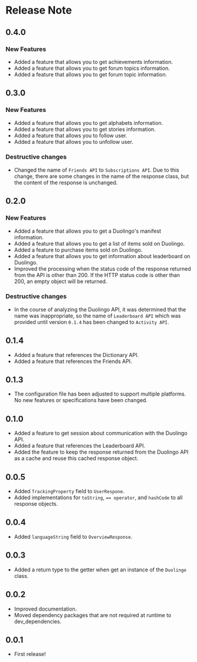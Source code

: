 # Release Note

## 0.4.0

### New Features

- Added a feature that allows you to get achievements information.
- Added a feature that allows you to get forum topics information.
- Added a feature that allows you to get forum topic information.

## 0.3.0

### New Features

- Added a feature that allows you to get alphabets information.
- Added a feature that allows you to get stories information.
- Added a feature that allows you to follow user.
- Added a feature that allows you to unfollow user.

### Destructive changes

- Changed the name of `Friends API` to `Subscriptions API`. Due to this change, there are some changes in the name of the response class, but the content of the response is unchanged.

## 0.2.0

### New Features

- Added a feature that allows you to get a Duolingo's manifest information.
- Added a feature that allows you to get a list of items sold on Duolingo.
- Added a feature to purchase items sold on Duolingo.
- Added a feature that allows you to get information about leaderboard on Duolingo.
- Improved the processing when the status code of the response returned from the API is other than 200. If the HTTP status code is other than 200, an empty object will be returned.

### Destructive changes

- In the course of analyzing the Duolingo API, it was determined that the name was inappropriate, so the name of `Leaderboard API` which was provided until version `0.1.4` has been changed to `Activity API`.

## 0.1.4

- Added a feature that references the Dictionary API.
- Added a feature that references the Friends API.

## 0.1.3

- The configuration file has been adjusted to support multiple platforms. No new features or specifications have been changed.

## 0.1.0

- Added a feature to get session about communication with the Duolingo API.
- Added a feature that references the Leaderboard API.
- Added the feature to keep the response returned from the Duolingo API as a cache and reuse this cached response object.

## 0.0.5

- Added `TrackingProperty` field to `UserRespone`.
- Added implementations for `toString`, `== operator`, and `hashCode` to all response objects.

## 0.0.4

- Added `languageString` field to `OverviewResponse`.

## 0.0.3

- Added a return type to the getter when get an instance of the `Duolingo` class.

## 0.0.2

- Improved documentation.
- Moved dependency packages that are not required at runtime to dev_dependencies.

## 0.0.1

- First release!
